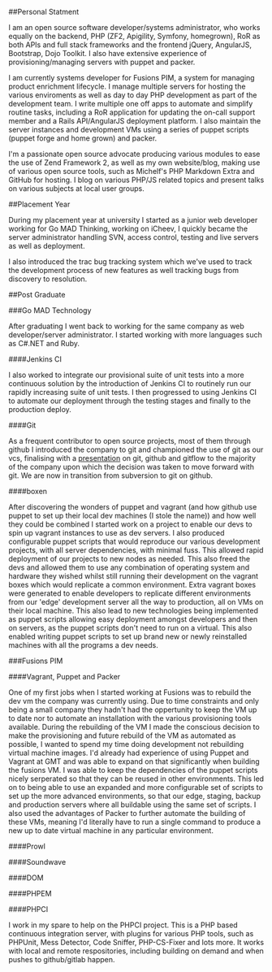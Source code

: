 ##Personal Statment

I am an open source software developer/systems administrator, who works equally on the backend, PHP (ZF2, Apigility, Symfony, homegrown), RoR as both APIs and full stack frameworks and the frontend jQuery, AngularJS, Bootstrap, Dojo Toolkit. I also have extensive experience of provisioning/managing servers with puppet and packer.

I am currently systems developer for Fusions PIM, a system for managing product enrichment lifecycle. I manage multiple servers for hosting the various enviroments as well as day to day PHP development as part of the development team. I write multiple one off apps to automate and simplify routine tasks, including a RoR application for updating the on-call support member and a Rails API/AngularJS deployment platform. I also maintain the server instances and development VMs using a series of puppet scripts (puppet forge and home grown) and packer.

I'm a passionate open source advocate producing various modules to ease the use of Zend Framework 2, as well as my own website/blog, making use of various open source tools, such as Michelf's PHP Markdown Extra and GitHub for hosting. I blog on various PHP/JS related topics and present talks on various subjects at local user groups.

##Placement Year

During my placement year at university I started as a junior web developer working for Go MAD Thinking, working on iCheev, I quickly became the server administrator handling SVN, access control, testing and live servers as well as deployment.

I also introduced the trac bug tracking system which we've used to track the development process of new features as well tracking bugs from discovery to resolution.

##Post Graduate

###Go MAD Technology

After graduating I went back to working for the same company as web developer/server administrator.
I started working with more languages such as C#.NET and Ruby.

####Jenkins CI

I also worked to integrate our provisional suite of unit tests into a more continuous solution by the introduction of Jenkins CI to routinely run our rapidly increasing suite of unit tests. I then progressed to using Jenkins CI to automate our deployment through the testing stages and finally to the production deploy.

####Git

As a frequent contributor to open source projects, most of them through github I introduced the company to git and championed the use of git as our vcs, finalising with a [presentation](http://slid.es/gabriel403/git-githubgitlab-gitflow/) on git, github and gitflow to the majority of the company upon which the decision was taken to move forward with git. We are now in transition from subversion to git on github.

####boxen

After discovering the wonders of puppet and vagrant (and how github use puppet to set up their local dev machines (I stole the name)) and how well they could be combined I started work on a project to enable our devs to spin up vagrant instances to use as dev servers. I also produced configurable puppet scripts that would reproduce our various development projects, with all server dependencies, with minimal fuss. This allowed rapid deployment of our projects to new nodes as needed. This also freed the devs and allowed them to use any combination of operating system and hardware they wished whilst still running their development on the vagrant boxes which would replicate a common environment. Extra vagrant boxes were generated to enable developers to replicate different environments from our 'edge' development server all the way to production, all on VMs on their local machine. This also lead to new technologies being implemented as puppet scripts allowing easy deployment amongst developers and then on servers, as the puppet scripts don't need to run on a virtual. This also enabled writing puppet scripts to set up brand new or newly reinstalled machines with all the programs a dev needs.

###Fusions PIM

####Vagrant, Puppet and Packer

One of my first jobs when I started working at Fusions was to rebuild the dev vm the company was currently using. Due to time constraints and only being a small company they hadn't had the oppertunity to keep the VM up to date nor to automate an installation with the various provisioning tools available.
During the rebuilding of the VM I made the conscious decision to make the provisioning and future rebuild of the VM as automated as possible, I wanted to spend my time doing development not rebuilding virtual machine images. I'd already had experience of using Puppet and Vagrant at GMT and was able to expand on that significantly when building the fusions VM. I was able to keep the dependencies of the puppet scripts nicely serperated so that they can be reused in other environments. This led on to being able to use an expanded and more configurable set of scripts to set up the more advanced environments, so that our edge, staging, backup and production servers where all buildable using the same set of scripts. I also used the advantages of Packer to further automate the building of these VMs, meaning I'd literally have to run a single command to produce a new up to date virtual machine in any particular environment.

####Prowl

####Soundwave

####DOM

####PHPEM

####PHPCI

I work in my spare to help on the PHPCI project. This is a PHP based continuous integration server, with plugins for various PHP tools, such as PHPUnit, Mess Detector, Code Sniffer, PHP-CS-Fixer and lots more. It works with local and remote respositories, including building on demand and when pushes to github/gitlab happen.